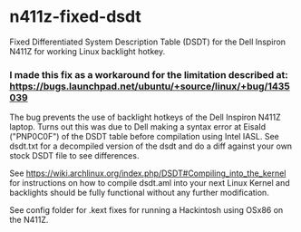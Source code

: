 # n411z-fixed-dsdt

Fixed Differentiated System Description Table (DSDT) for the Dell Inspiron N411Z for working Linux backlight hotkey. 

### I made this fix as a workaround for the limitation described at: https://bugs.launchpad.net/ubuntu/+source/linux/+bug/1435039

The bug prevents the use of backlight hotkeys of the Dell Inspiron N411Z laptop. Turns out this was due to Dell making a syntax error at EisaId ("PNP0C0F") of the DSDT table before compilation using Intel IASL. See dsdt.txt for a decompiled version of the dsdt and do a diff against your own stock DSDT file to see differences.

See https://wiki.archlinux.org/index.php/DSDT#Compiling_into_the_kernel for instructions on how to compile dsdt.aml into your next Linux Kernel and backlights should be fully functional without any further modification.

See config folder for .kext fixes for running a Hackintosh using OSx86 on the N411Z.
